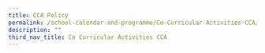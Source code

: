 ```yaml
---
title: CCA Policy
permalink: /school-calendar-and-programme/Co-Curricular-Activities-CCA/CCA-Policy
description: ""
third_nav_title: Co Curricular Activities CCA
---
```


